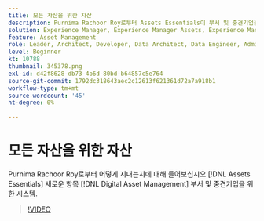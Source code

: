 ```yaml
---
title: 모든 자산을 위한 자산
description: Purnima Rachoor Roy로부터 Assets Essentials이 부서 및 중견기업을 위한 새로운 디지털 자산 관리 시스템이라는 이야기를 들어보십시오.
solution: Experience Manager, Experience Manager Assets, Experience Manager as a Cloud Service
feature: Asset Management
role: Leader, Architect, Developer, Data Architect, Data Engineer, Admin, User
level: Beginner
kt: 10788
thumbnail: 345378.png
exl-id: d42f8628-db73-4b6d-80bd-b64857c5e764
source-git-commit: 1792dc318643aec2c12613f621361d72a7a918b1
workflow-type: tm+mt
source-wordcount: '45'
ht-degree: 0%

---
```


# 모든 자산을 위한 자산

Purnima Rachoor Roy로부터 어떻게 지내는지에 대해 들어보십시오 [!DNL Assets Essentials] 새로운 항목 [!DNL Digital Asset Management] 부서 및 중견기업을 위한 시스템.

>[!VIDEO](https://video.tv.adobe.com/v/345378/?quality=12&learn=on)

